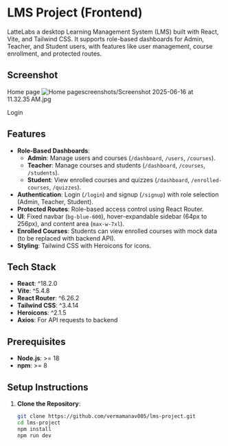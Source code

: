 # LMS Project (Frontend)

LatteLabs a desktop Learning Management System (LMS) built with React, Vite, and Tailwind CSS. It supports role-based dashboards for Admin, Teacher, and Student users, with features like user management, course enrollment, and protected routes.

## Screenshot

Home page
![Home page](<Screenshot 2025-06-16 at 11.32.35 AM.jpg>)screenshots/Screenshot 2025-06-16 at 11.32.35 AM.jpg

Login



## Features

- **Role-Based Dashboards**:
  - **Admin**: Manage users and courses (`/dashboard`, `/users`, `/courses`).
  - **Teacher**: Manage courses and students (`/dashboard`, `/courses`, `/students`).
  - **Student**: View enrolled courses and quizzes (`/dashboard`, `/enrolled-courses`, `/quizzes`).
- **Authentication**: Login (`/login`) and signup (`/signup`) with role selection (Admin, Teacher, Student).
- **Protected Routes**: Role-based access control using React Router.
- **UI**: Fixed navbar (`bg-blue-600`), hover-expandable sidebar (64px to 256px), and content area (`max-w-7xl`).
- **Enrolled Courses**: Students can view enrolled courses with mock data (to be replaced with backend API).
- **Styling**: Tailwind CSS with Heroicons for icons.

## Tech Stack

- **React**: ^18.2.0
- **Vite**: ^5.4.8
- **React Router**: ^6.26.2
- **Tailwind CSS**: ^3.4.14
- **Heroicons**: ^2.1.5
- **Axios**: For API requests to backend

## Prerequisites

- **Node.js**: >= 18
- **npm**: >= 8

## Setup Instructions

1. **Clone the Repository**:
   ```bash
   git clone https://github.com/vermamanav005/lms-project.git
   cd lms-project
   npm install
   npm run dev